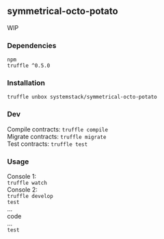 ## symmetrical-octo-potato
WIP
### Dependencies
`npm`  
`truffle ^0.5.0`  
### Installation
`truffle unbox systemstack/symmetrical-octo-potato`  
### Dev  
Compile contracts: `truffle compile`  
Migrate contracts: `truffle migrate`  
Test contracts:    `truffle test`  
### Usage  
Console 1:  
`truffle watch`  
Console 2:  
`truffle develop`  
`test`  
...   
code   
...  
`test`  